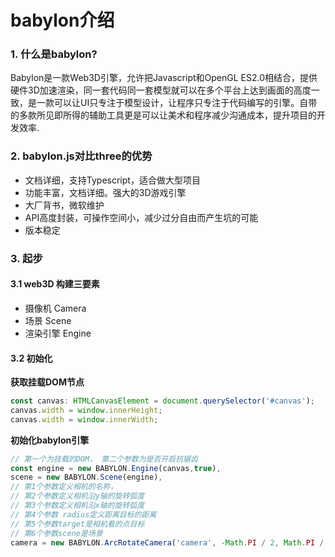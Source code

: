 # babylon介绍

### 1. 什么是babylon?

Babylon是一款Web3D引擎，允许把Javascript和OpenGL ES2.0相结合，提供硬件3D加速渲染，同一套代码同一套模型就可以在多个平台上达到画面的高度一致，是一款可以让UI只专注于模型设计，让程序只专注于代码编写的引擎。自带的多款所见即所得的辅助工具更是可以让美术和程序减少沟通成本，提升项目的开发效率.

### 2. babylon.js对比three的优势

* 文档详细，支持Typescript，适合做大型项目
* 功能丰富，文档详细。强大的3D游戏引擎
* 大厂背书，微软维护
* API高度封装，可操作空间小，减少过分自由而产生坑的可能
* 版本稳定

### 3. 起步

#### 3.1 web3D 构建三要素

* 摄像机 Camera
* 场景 Scene
* 渲染引擎 Engine

#### 3.2 初始化

__获取挂载DOM节点__

```ts
const canvas: HTMLCanvasElement = document.querySelector('#canvas');
canvas.width = window.innerHeight;
canvas.width = window.innerWidth;
```

__初始化babylon引擎__

```ts
// 第一个为挂载的DOM， 第二个参数为是否开启抗锯齿
const engine = new BABYLON.Engine(canvas,true),
scene = new BABYLON.Scene(engine),
// 第1个参数定义相机的名称，
// 第2个参数定义相机沿y轴的旋转弧度
// 第3个参数定义相机沿x轴的旋转弧度
// 第4个参数 radius定义距离目标的距离
// 第5个参数target是相机看的点目标
// 第6个参数scene是场景
camera = new BABYLON.ArcRotateCamera('camera', -Math.PI / 2, Math.PI / 2, 2,new BABYLON.Vector3(0,0,0),scene);
```
